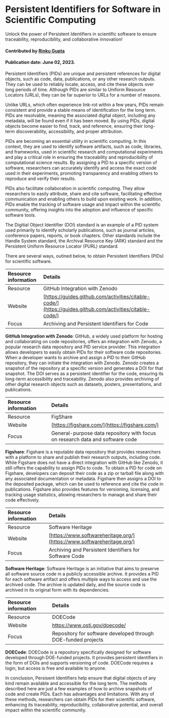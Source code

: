 # Persistent Identifiers for Software in Scientific Computing
<!-- deck text start -->
Unlock the power of Persistent Identifiers in scientific software to ensure traceability, reproducibility, and collaborative innovation!
<!-- deck text end -->

#### Contributed by [Rinku Gupta](https://github.com/rinkug)
#### Publication date: June 02, 2023.

Persistent Identifiers (PIDs) are unique and persistent references for digital objects, such as code, data, publications, or any other research outputs. 
They can be used to reliably locate, access, and cite these objects over long periods of time.
Although PIDs are similar to Uniform Resource Locators (URLs), they can be far superior to URLs for a number of reasons.

Unlike URLs, which often experience link-rot within a few years, PIDs remain consistent and provide a stable means of identification for the long term.
PIDs are resolvable, meaning the associated digital object, including any metadata, will be found even if it has been moved. 
By using PIDs, digital objects become easier to find, track, and reference, ensuring their long-term discoverability, accessibility, and proper attribution.

PIDs are becoming an essential utility in scientific computing.
In this context, they are used to identify software artifacts, such as code, libraries, and frameworks, used in scientific research and computational experiments and play a critical role in ensuring the traceability and reproducibility of computational science results. 
By assigning a PID to a specific version of software, researchers can accurately identify and access the exact code used in their experiments, promoting transparency and enabling others to reproduce and verify their results. 

PIDs also facilitate collaboration in scientific computing. 
They allow researchers to easily attribute, share and cite software, facilitating effective communication and enabling others to build upon existing work. 
In addition, PIDs enable the tracking of software usage and impact within the scientific community, offering insights into the adoption and influence of specific software tools.

The Digitial Object Identifier (DOI) standard is an example of a PID system used primarily to identify scholarly publications, such as journal articles, conference papers, reports, or book chapters.
Other standards include the Handle System standard, the Archival Resource Key (ARK) standard and the Persistent Uniform Resource Locator (PURL) standard.

There are several ways, outined below, to obtain Persistent Identifiers (PIDs) for scientific software.

| Resource information | Details |
| :--- | :--- |
| Resource | GitHub Integration with Zenodo |
| Website | [https://guides.github.com/activities/citable-code/](https://guides.github.com/activities/citable-code/) |
| Focus | Archiving and Persistent Identifiers for Code |

**GitHub Integration with Zenodo**: GitHub, a widely used platform for hosting and collaborating on code repositories, offers an integration with Zenodo, a popular research data repository and PID service provider.
This integration allows developers to easily obtain PIDs for their software code repositories.
When a developer wants to archive and assign a PID to their GitHub repository, they can initiate the integration with Zenodo. 
Zenodo creates a snapshot of the repository at a specific version and generates a DOI for that snapshot. 
The DOI serves as a persistent identifier for the code, ensuring its long-term accessibility and traceability.
Zenodo also provides archiving of other digital research objects such as datasets, posters, presentations, and publications.

| Resource information | Details |
| :--- | :--- |
| Resource | FigShare |
| Website | [https://figshare.com/](https://figshare.com/) |
| Focus | General-purpose data repository with focus on research data and software code |

**Figshare**: Figshare is a reputable data repository that provides researchers with a platform to share and publish their research outputs, including code. 
While Figshare does not have a direct integration with GitHub like Zenodo, it still offers the capability to assign PIDs to code. 
To obtain a PID for code on Figshare, developers can deposit their code as a zip or tarball file along with any associated documentation or metadata. 
Figshare then assigns a DOI to the deposited package, which can be used to reference and cite the code in publications. 
Figshare also provides features for versioning, licensing, and tracking usage statistics, allowing researchers to manage and share their code effectively.

| Resource information | Details |
| :--- | :--- |
| Resource | Software Heritage |
| Website | [https://www.softwareheritage.org/](https://www.softwareheritage.org/) |
| Focus | Archiving and Persistent Identifiers for Software Code |

**Software Heritage**: Software Heritage is an initiative that aims to preserve all software source code in a publicly accessible archive. 
It provides a PID for each software artifact and offers multiple ways to access and use the archived code. 
The archive is updated daily, and the source code is archived in its original form with its dependencies.

| Resource information | Details |
| :--- | :--- |
| Resource | DOECode |
| Website | https://www.osti.gov/doecode/ |
| Focus | Repository for software developed through DOE-funded projects |

**DOECode**: DOECode is a repository specifically designed for software developed through DOE-funded projects. 
It provides persistent identifiers in the form of DOIs and supports versioning of code. 
DOECode requires a login, but access is free and available to anyone.

In conclusion, Persisent Identifiers help ensure that digital objects of any kind remain available and accessible for the long term.
The methods described here are just a few examples of how to archive snapshots of code and create PIDs.
Each has advantages and limitations.
With any of these methods, researchers can obtain PIDs for their scientific software, enhancing its traceability, reproducibility, collaborative potential, and overall impact within the scientific community.

<!---
Publish: yes
Pinned: no
Topics: software publishing and citation
--->

